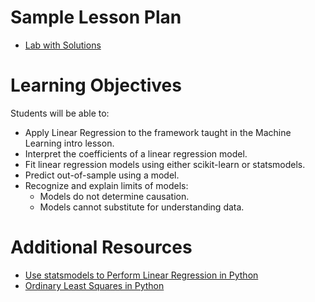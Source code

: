 # Sample Lesson Plan

- [Lab with Solutions](Linear%20Regression%20Theory%20Intro%20Solutions.ipynb)

# Learning Objectives

Students will be able to:
- Apply Linear Regression to the framework taught in the Machine Learning intro lesson.
- Interpret the coefficients of a linear regression model.
- Fit linear regression models using either scikit-learn or statsmodels.
- Predict out-of-sample using a model.
- Recognize and explain limits of models:
  * Models do not determine causation.
  * Models cannot substitute for understanding data.

# Additional Resources
- [Use statsmodels to Perform Linear Regression in Python](https://datatofish.com/statsmodels-linear-regression/)
- [Ordinary Least Squares in Python](https://blog.datarobot.com/ordinary-least-squares-in-python)
